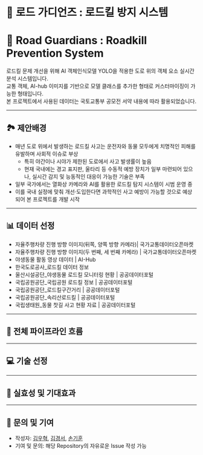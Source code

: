 # 🦌 로드 가디언즈 : 로드킬 방지 시스템
# 🦌 Road Guardians : Roadkill Prevention System

로드킬 문제 개선을 위해 AI 객체인식모델 YOLO을 적용한 도로 위의 객체 요소 실시간 분석 시스템입니다.<br/>
교통 객체, AI-hub 이미지를 기반으로 모델 클래스를 추가한 형태로 커스터마이징이 가능한 형태입니다.<br/>
본 프로젝트에서 사용된 데이터는 국토교통부 공모전 서약 내용에 따라 활용되었습니다.

---
## 🏞 제안배경
- 매년 도로 위에서 발생하는 로드킬 사고는 운전자와 동물 모두에게 치명적인 피해를 유발하며 사회적 이슈로 부상
  - 특히 야간이나 시야가 제한된 도로에서 사고 발생률이 높음
  - 현재 국내에는 경고 표지판, 울타리 등 수동적 예방 장치가 일부 마련되어 있으나, 실시간 감지 및 능동적인 대응이 가능한 기술은 부족
- 일부 국가에서는 열화상 카메라와 AI를 활용한 로드킬 탐지 시스템이 시범 운영 중
- 이를 국내 실정에 맞춰 개선·도입한다면 과학적인 사고 예방이 가능할 것으로 예상되어 본 프로젝트를 개발 시작
---
## 📊 데이터 선정
- 자율주행차량 진행 방향 이미지(뒤쪽, 양쪽 방향 카메라)| 국가교통데이터오픈마켓
- 자율주행차량 진행 방향 이미지(두 번째, 세 번째 카메라) | 국가교통데이터오픈마켓
- 야생동물 활동 영상 데이터 | AI-Hub
- 한국도로공사_로드킬 데이터 정보
- 울산시설공단_야생동물 로드킬 모니터링 현황 | 공공데이터포털
- 국립공원공단_국립공원 로드킬 정보 | 공공데이터포털
- 국립공원공단_로드킬구간거리 | 공공데이터포털
- 국립공원공단_속리산로드킬 | 공공데이터포털
- 국립생태원_동물 찻길 사고 현황 자료 | 공공데이터포털
---
## 🔄 전체 파이프라인 흐름

---
## 💻 기술 선정
---
## 🌠 실효성 및 기대효과
---
## 💬 문의 및 기여

- 작성자:
  [김우혁](https://github.com/toto6343),
  [김경서](https://github.com/kkyungseo),
  [손기훈](https://github.com/sonkeehoon)  
- 기여 및 문의: 해당 Repository의 자유로운 Issue 작성 가능
